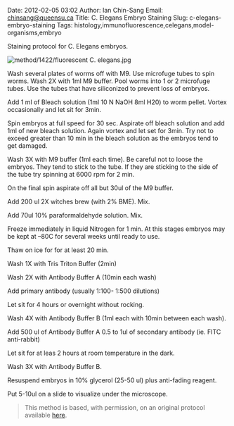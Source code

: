 Date: 2012-02-05 03:02
Author: Ian Chin-Sang
Email: chinsang@queensu.ca
Title: C. Elegans Embryo Staining
Slug: c-elegans-embryo-staining
Tags: histology,immunofluorescence,celegans,model-organisms,embryo

Staining protocol for C. Elegans embryos.


![method/1422/fluorescent C. elegans.jpg](/static/images/method/1422/fluorescent%20C.%20elegans.jpg)








Wash several plates of worms off with M9.  Use microfuge tubes to spin worms. Wash 2X with  1ml M9 buffer.  Pool worms into 1 or 2 microfuge tubes. Use the tubes that have siliconized to prevent loss of embryos.



Add 1 ml of Bleach solution (1ml 10 N NaOH 8ml H20) to worm pellet.  Vortex occasionally and let sit for 3min. 



Spin embryos at full speed for 30 sec.  Aspirate off bleach solution and add 1ml of new bleach solution. Again vortex and let set for 3min. Try not to exceed greater than 10 min in the bleach solution as the embryos tend to get damaged.



Wash 3X with M9 buffer (1ml each time). Be careful not to loose the embryos. They tend to stick to the tube. If they are sticking to the side of the tube try spinning at 6000 rpm for 2 min.



On the final spin aspirate off all but 30ul of the M9 buffer.



Add 200 ul 2X witches brew (with 2% BME). Mix.



Add 70ul 10% paraformaldehyde solution. Mix.



Freeze immediately in liquid Nitrogen for 1 min. At this stages embryos may be kept at –80C for several weeks until ready to use.



Thaw on ice for for at least 20 min.



Wash 1X with Tris Triton Buffer (2min)



Wash 2X with Antibody Buffer A (10min each wash)



Add primary antibody (usually 1:100- 1:500 dilutions)



Let sit for 4 hours or overnight without rocking.



Wash 4X with Antibody Buffer B (1ml each with 10min between each wash).



Add 500 ul of Antibody Buffer A 0.5 to 1ul of secondary antibody (ie. FITC anti-rabbit)



Let sit for at leas 2 hours at room temperature in the dark. 



Wash 3X with Antibody Buffer B.



Resuspend embryos in 10% glycerol (25-50 ul) plus anti-fading reagent.



Put 5-10ul on a slide to visualize under the microscope.







>This method is based, with permission, on an original protocol available [here](http://130.15.90.245/antibody_staining.htm).

